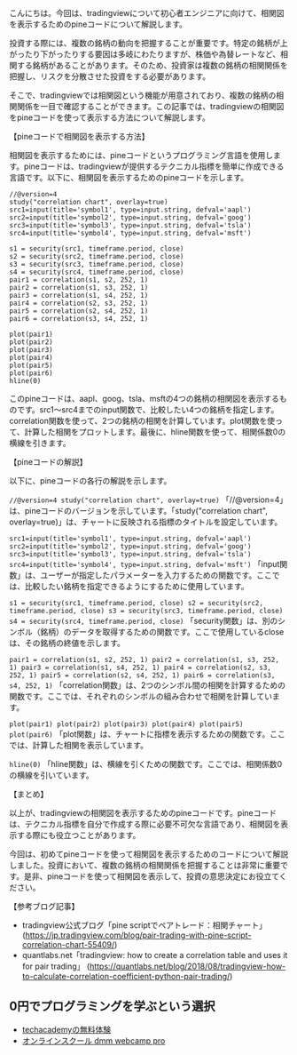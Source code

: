 <!--
title:   【解説】tradingviewで相関図を表示する時のpineコード
tags:    pine,“tradingview,投資”
id:      5bbb26e64859d5869c2f
private: false
-->
こんにちは。今回は、tradingviewについて初心者エンジニアに向けて、相関図を表示するためのpineコードについて解説します。

投資する際には、複数の銘柄の動向を把握することが重要です。特定の銘柄が上がったり下がったりする要因は多岐にわたりますが、株価や為替レートなど、相関する銘柄があることがあります。そのため、投資家は複数の銘柄の相関関係を把握し、リスクを分散させた投資をする必要があります。

そこで、tradingviewでは相関図という機能が用意されており、複数の銘柄の相関関係を一目で確認することができます。この記事では、tradingviewの相関図をpineコードを使って表示する方法について解説します。

【pineコードで相関図を表示する方法】

相関図を表示するためには、pineコードというプログラミング言語を使用します。pineコードは、tradingviewが提供するテクニカル指標を簡単に作成できる言語です。以下に、相関図を表示するためのpineコードを示します。

```
//@version=4
study("correlation chart", overlay=true)
src1=input(title='symbol1', type=input.string, defval='aapl')
src2=input(title='symbol2', type=input.string, defval='goog')
src3=input(title='symbol3', type=input.string, defval='tsla')
src4=input(title='symbol4', type=input.string, defval='msft')

s1 = security(src1, timeframe.period, close)
s2 = security(src2, timeframe.period, close)
s3 = security(src3, timeframe.period, close)
s4 = security(src4, timeframe.period, close)
pair1 = correlation(s1, s2, 252, 1)
pair2 = correlation(s1, s3, 252, 1)
pair3 = correlation(s1, s4, 252, 1)
pair4 = correlation(s2, s3, 252, 1)
pair5 = correlation(s2, s4, 252, 1)
pair6 = correlation(s3, s4, 252, 1)

plot(pair1)
plot(pair2)
plot(pair3)
plot(pair4)
plot(pair5)
plot(pair6)
hline(0)
```

このpineコードは、aapl、goog、tsla、msftの4つの銘柄の相関図を表示するものです。src1〜src4までのinput関数で、比較したい4つの銘柄を指定します。correlation関数を使って、2つの銘柄の相関を計算しています。plot関数を使って、計算した相関をプロットします。最後に、hline関数を使って、相関係数0の横線を引きます。

【pineコードの解説】

以下に、pineコードの各行の解説を示します。

`
//@version=4
study("correlation chart", overlay=true)
`
「//@version=4」は、pineコードのバージョンを示しています。「study("correlation chart", overlay=true)」は、チャートに反映される指標のタイトルを設定しています。

`
src1=input(title='symbol1', type=input.string, defval='aapl')
src2=input(title='symbol2', type=input.string, defval='goog')
src3=input(title='symbol3', type=input.string, defval='tsla')
src4=input(title='symbol4', type=input.string, defval='msft')
`
「input関数」は、ユーザーが指定したパラメーターを入力するための関数です。ここでは、比較したい銘柄を指定できるようにするために使用しています。

`
s1 = security(src1, timeframe.period, close)
s2 = security(src2, timeframe.period, close)
s3 = security(src3, timeframe.period, close)
s4 = security(src4, timeframe.period, close)
`
「security関数」は、別のシンボル（銘柄）のデータを取得するための関数です。ここで使用しているcloseは、その銘柄の終値を示します。

`
pair1 = correlation(s1, s2, 252, 1)
pair2 = correlation(s1, s3, 252, 1)
pair3 = correlation(s1, s4, 252, 1)
pair4 = correlation(s2, s3, 252, 1)
pair5 = correlation(s2, s4, 252, 1)
pair6 = correlation(s3, s4, 252, 1)
`
「correlation関数」は、2つのシンボル間の相関を計算するための関数です。ここでは、それぞれのシンボルの組み合わせで相関を計算しています。

`
plot(pair1)
plot(pair2)
plot(pair3)
plot(pair4)
plot(pair5)
plot(pair6)
`
「plot関数」は、チャートに指標を表示するための関数です。ここでは、計算した相関を表示しています。

`
hline(0)
`
「hline関数」は、横線を引くための関数です。ここでは、相関係数0の横線を引いています。

【まとめ】

以上が、tradingviewの相関図を表示するためのpineコードです。pineコードは、テクニカル指標を自分で作成する際に必要不可欠な言語であり、相関図を表示する際にも役立つことがあります。

今回は、初めてpineコードを使って相関図を表示するためのコードについて解説しました。投資において、複数の銘柄の相関関係を把握することは非常に重要です。是非、pineコードを使って相関図を表示して、投資の意思決定にお役立てください。

【参考ブログ記事】

- tradingview公式ブログ「pine scriptでペアトレード：相関チャート」
(https://jp.tradingview.com/blog/pair-trading-with-pine-script-correlation-chart-55409/)
- quantlabs.net「tradingview: how to create a correlation table and uses it for pair trading」
(https://quantlabs.net/blog/2018/08/tradingview-how-to-calculate-correlation-coefficient-python-pair-trading/)

## 0円でプログラミングを学ぶという選択
- [techacademyの無料体験](//af.moshimo.com/af/c/click?a_id=2612475&amp;p_id=1555&amp;pc_id=2816&amp;pl_id=22706&amp;url=https%3a%2f%2ftechacademy.jp%2fhtmlcss-trial%3futm_source%3dmoshimo%26utm_medium%3daffiliate%26utm_campaign%3dtextad)
- [オンラインスクール dmm webcamp pro](//af.moshimo.com/af/c/click?a_id=2612482&amp;p_id=1363&amp;pc_id=2297&amp;pl_id=39999&amp;guid=on)